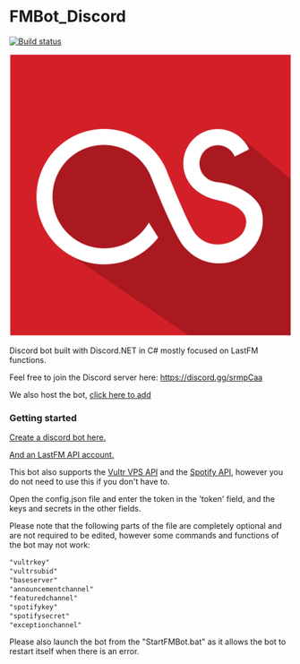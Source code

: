 <h1>FMBot_Discord</h1>

[![Build status](https://ci.appveyor.com/api/projects/status/7bl2caa1wcpp9yta?svg=true)](https://ci.appveyor.com/project/Bitl/fmbot-discord)

![Logo](https://github.com/Bitl/FMBot_Discord/raw/master/BinaryFiles/avatar.png)

Discord bot built with Discord.NET in C# mostly focused on LastFM functions.

Feel free to join the Discord server here: https://discord.gg/srmpCaa

We also host the bot, [click here to add](https://discordapp.com/oauth2/authorize?client_id=356268235697553409&scope=bot&permissions=0)

### Getting started

[Create a discord bot here.](https://discordapp.com/developers/applications/me)

[And an LastFM API account.](https://www.last.fm/api/account/create) 

This bot also supports the [Vultr VPS API](https://www.vultr.com/api/) and the [Spotify API](https://beta.developer.spotify.com/dashboard/applications), however you do not need to use this if you don't have to.

Open the config.json file and enter the token in the 'token' field, and the keys and secrets in the other fields.

Please note that the following parts of the file are completely 
optional and are not required to be edited, however some commands
and functions of the bot may not work:

```
"vultrkey"
"vultrsubid"
"baseserver"
"announcementchannel"
"featuredchannel"
"spotifykey"
"spotifysecret"
"exceptionchannel"
```

Please also launch the bot from the "StartFMBot.bat" as it allows
the bot to restart itself when there is an error.
